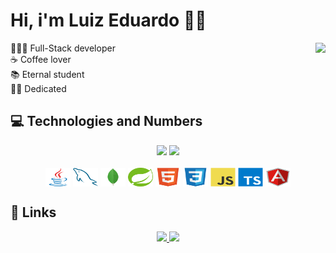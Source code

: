 <h1>Hi, i'm Luiz Eduardo 👋🏽</h1>

<img align='right' src="https://giphy.com/gifs/thecodingspacerd-code-coding-eatsleepcode-VTtANKl0beDFQRLDTh/giphy.gif">

👨🏽‍💻 Full-Stack developer<br>
☕ Coffee lover<br>
📚 Eternal student<br>
👊🏽 Dedicated


## 💻 Technologies and Numbers
<div align="center">
  <img height="180em" src="https://github-readme-stats.vercel.app/api/top-langs/?username=Luizfnds&langs_count=3&theme=transparent&hide_border=true"/>
  <img height="180em" src="http://github-readme-streak-stats.herokuapp.com?user=Luizfnds&theme=modern-    lilac2&hide_border=true&sideNums=DDDDDD&currStreakLabel=364BFF&sideLabels=364BFF&ring=364BFF&fire=0303DD&background=FFFFFF00"/>
  <div style="display: inline_block"><br>
    <img align="center" title="Java" height="30" width="40" src="https://raw.githubusercontent.com/devicons/devicon/master/icons/java/java-original.svg">
    <img align="center" title="MySQL" height="30" width="40" src="https://raw.githubusercontent.com/devicons/devicon/master/icons/mysql/mysql-original.svg">
    <img align="center" title="MongoDB" height="30" width="40" src="https://raw.githubusercontent.com/devicons/devicon/master/icons/mongodb/mongodb-original.svg">
    <img align="center" title="Spring" height="30" width="40" src="https://raw.githubusercontent.com/devicons/devicon/master/icons/spring/spring-original.svg">
    <img align="center" title="HTML5" height="30" width="40" src="https://raw.githubusercontent.com/devicons/devicon/master/icons/html5/html5-original.svg">
    <img align="center" title="CSS3" height="30" width="40" src="https://raw.githubusercontent.com/devicons/devicon/master/icons/css3/css3-original.svg">
    <img align="center" title="JavaScript" height="30" width="40" src="https://raw.githubusercontent.com/devicons/devicon/master/icons/javascript/javascript-original.svg">
    <img align="center" title="TypeScript" height="30" width="40" src="https://raw.githubusercontent.com/devicons/devicon/master/icons/typescript/typescript-original.svg">
    <img align="center" title="Angular" height="30" width="40" src="https://raw.githubusercontent.com/devicons/devicon/master/icons/angularjs/angularjs-original.svg">
  </div>
</div>

## 🔗 Links

<div align="center">
  <a href="https://linkedin.com/in/luizfnds">
    <img src="https://img.shields.io/badge/LinkedIn-0077B5?style=for-the-badge&logo=linkedin&logoColor=white" />
  </a>
  <a href="mailto:luizeduardofnds@gmail.com">
    <img src="https://img.shields.io/badge/Gmail-B53320?style=for-the-badge&logo=gmail&logoColor=white" />
  </a>
</div>
